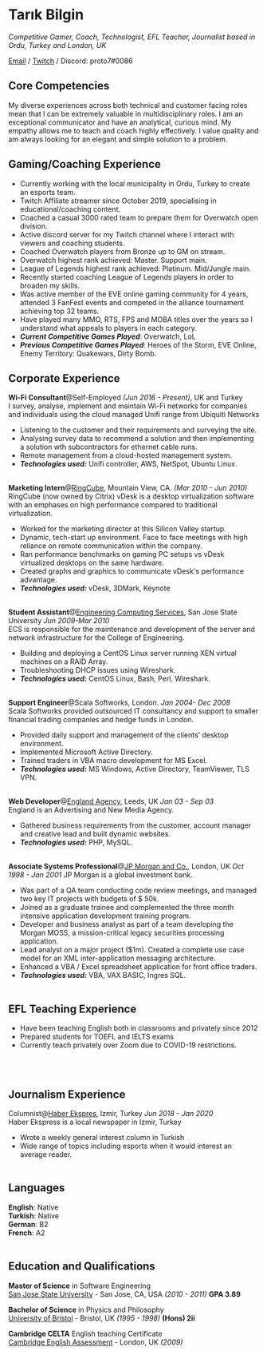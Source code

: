 # Tarık Bilgin 

_Competitive Gamer, Coach, Technologist, EFL Teacher, Journalist_
_based  in Ordu, Turkey and London, UK_ <br>

[Email](mailto:tarik@opalblue.com) / [Twitch](https://www.twitch.tv/proto7/) / Discord: proto7#0086


## Core Competencies

My diverse experiences across both technical and customer facing roles mean that I can be extremely valuable in multidisciplinary roles. I am an exceptional communicator and have an analytical, curious mind. My empathy allows me to teach and coach highly effectively. I value quality  and am always looking for an elegant and simple solution to a problem.

## Gaming/Coaching Experience

  - Currently working with the local municipality in Ordu, Turkey to create an esports team.
  - Twitch Affiliate streamer since October 2019, specialising in educational/coaching content.
  - Coached a casual 3000 rated team to prepare them for Overwatch open division.
  - Active discord server for my Twitch channel where I interact with viewers and coaching students.
  - Coached Overwatch players from Bronze up to GM on stream. 
  - Overwatch highest rank achieved: Master. Support main.
  - League of Legends highest rank achieved: Platinum. Mid/Jungle main.
  - Recently started coaching League of Legends players in order to broaden my skills.
  - Was active member of the EVE online gaming community for 4 years, attended 3 FanFest events and competed in the alliance tournament achieving top 32 teams.
  - Have played many MMO, RTS, FPS and MOBA titles over the years so I understand what appeals to players in each category.
  - **_Current Competitive Games Played_**: Overwatch, LoL
  - **_Previous Competitive Games Played_**: Heroes of the Storm, EVE Online, Enemy Territory: Quakewars, Dirty Bomb.

## Corporate Experience

**Wi-Fi Consultant**@Self-Employed _(Jun 2016 - Present)_, UK and Turkey<br>
I survey, analyse, implement and maintain Wi-Fi networks for companies and individuals using the cloud managed Unifi range from Ubiquiti Networks
  - Listening to the customer and their requirements and surveying the site.
  - Analysing survey data to recommend a solution and then implementing a solution wth subcontractors for ethernet cable runs.
  - Remote management from a cloud-hosted management system.
  - **_Technologies used:_** Unifi controller, AWS, NetSpot, Ubuntu Linux.
  <br><br>

**Marketing Intern**@[RingCube](https://www.citrix.com/), Mountain View, CA. _(Mar 2010 - Jun 2010)_ <br>
RingCube (now owned by Citrix) vDesk is a desktop virtualization software with an emphases on high performance compared to traditional virtualization.
  - Worked for the marketing director at this Silicon Valley startup.
  - Dynamic, tech-start up environment. Face to face meetings with high reliance on remote communication within the company.
  - Ran performance benchmarks on gaming PC setups vs vDesk virtualized desktops on the same hardware.
  - Created graphs and graphics to communicate vDesk's performance advantage.
  - **_Technologies used:_** vDesk, 3DMark, Keynote
  <br><br>
  
**Student Assistant**@[Engineering Computing Services](https://www.sjsu.edu/ecs/services/), San Jose State University _Jun 2009-Mar 2010_ <br>
ECS is responsible for the maintenance and development of the server and network infrastructure for the College of Engineering.
  - Building and deploying a CentOS Linux server running XEN virtual machines on a RAID Array.
  - Troubleshooting DHCP issues using Wireshark.
  - **_Technologies used:_** CentOS Linux, Bash, Perl, Wireshark.
<br><br>

**Support Engineer**@Scala Softworks, London. _Jan 2004- Dec 2008_ <br>
Scala Softworks provided outsourced IT consultancy and support to smaller financial trading companies and hedge funds in London.
  - Provided daily support and management of the clients’ desktop environment.
  - Implemented Microsoft Active Directory.
  - Trained traders in VBA macro development for MS Excel.
  - **_Technologies used:_** MS Windows, Active Directory, TeamViewer, TLS VPN.
 <br><br>
 
 **Web Developer**@[England Agency](http://www.englandagency.com/), Leeds, UK _Jan 03 - Sep 03_<br>
 England is an Advertising and New Media Agency.
  - Gathered business requirements from the customer, account manager and creative lead and built dynamic websites.
  - **_Technologies used:_** PHP, MySQL.
 <br><br>
 
 **Associate Systems Professional**@[JP Morgan and Co.](https://www.jpmorgan.com/), London, UK _Oct 1998 - Jan 2001_
 JP Morgan is a global investment bank.
  - Was part of a QA team conducting code review meetings, and managed two key IT projects with budgets of $ 50k.
  - Joined as a graduate trainee and complemented the three month intensive application development training program.
  - Developer and business analyst as part of a team developing the Morgan MOSS, a mission-critical legacy securities processing application.
  - Lead analyst on a major project ($1m). Created a complete use case model for an XML inter-application messaging architecture.
  - Enhanced a VBA  / Excel spreadsheet application for front office traders.
  - **_Technologies used:_** VBA, VAX BASIC, Ingres SQL.
 <br><br>


## EFL Teaching Experience

  - Have been teaching English both in classrooms and privately since 2012
  - Prepared students for TOEFL and IELTS exams
  - Currently teach privately over Zoom due to COVID-19 restrictions.
<br>
<br>

## Journalism Experience 

Columnist@[Haber Ekspres](https://www.haberekspres.com.tr/profil/96/tarik-bilgin), Izmir, Turkey _Jun 2018 - Jan 2020_<br>
Haber Ekspress is a local newspaper in Izmir, Turkey
  - Wrote a weekly general interest column in Turkish
  - Wide range of topics including esports when it would interest an average reader.
<br><br>

## Languages

**English**: Native <br>
**Turkish**: Native <br>
**German**: B2 <br> 
**French**: A2
<br><br>

## Education and Qualifications

**Master of Science** in Software Engineering<br>
[San Jose State University](https://www.sjsu/) - San Jose, CA, USA _(2010 - 2011)_
**GPA 3.89**
<br>

**Bachelor of Science** in Physics and Philosophy<br>
[University of Bristol](https://www.bristol.ac.uk/) - Bristol, UK _(1995 - 1998)_
**(Hons) 2ii**
<br>

**Cambridge CELTA** English teaching Certificate<br>
[Cambridge English Assessment](https://www.cambridgeenglish.org/teaching-english/teaching-qualifications/celta/) - London, UK _(2009)_
